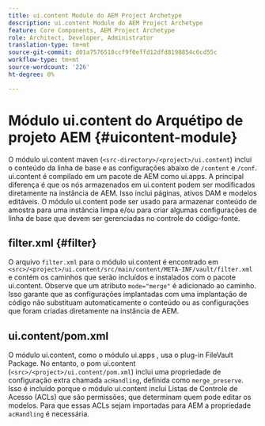 ```yaml
---
title: ui.content Module do AEM Project Archetype
description: ui.content Module do AEM Project Archetype
feature: Core Components, AEM Project Archetype
role: Architect, Developer, Administrator
translation-type: tm+mt
source-git-commit: d01a7576518ccf9f0effd12dfd8198854c6cd55c
workflow-type: tm+mt
source-wordcount: '226'
ht-degree: 0%

---
```



# Módulo ui.content do Arquétipo de projeto AEM {#uicontent-module}

O módulo ui.content maven (`<src-directory>/<project>/ui.content`) inclui o conteúdo da linha de base e as configurações abaixo de `/content` e `/conf`. ui.content é compilado em um pacote de AEM como ui.apps. A principal diferença é que os nós armazenados em ui.content podem ser modificados diretamente na instância de AEM. Isso inclui páginas, ativos DAM e modelos editáveis. O módulo ui.content pode ser usado para armazenar conteúdo de amostra para uma instância limpa e/ou para criar algumas configurações de linha de base que devem ser gerenciadas no controle do código-fonte.

## filter.xml {#filter}

O arquivo `filter.xml` para o módulo ui.content é encontrado em `<src>/<project>/ui.content/src/main/content/META-INF/vault/filter.xml` e contém os caminhos que serão incluídos e instalados com o pacote ui.content. Observe que um atributo `mode="merge"` é adicionado ao caminho. Isso garante que as configurações implantadas com uma implantação de código não substituam automaticamente o conteúdo ou as configurações que foram criadas diretamente na instância de AEM.

## ui.content/pom.xml

O módulo ui.content, como o módulo ui.apps , usa o plug-in FileVault Package. No entanto, o pom ui.content (`<src>/<project>/ui.content/pom.xml`) inclui uma propriedade de configuração extra chamada `acHandling`, definida como `merge_preserve`. Isso é incluído porque o módulo ui.content inclui Listas de Controle de Acesso (ACLs) que são permissões, que determinam quem pode editar os modelos. Para que essas ACLs sejam importadas para AEM a propriedade `acHandling` é necessária.
